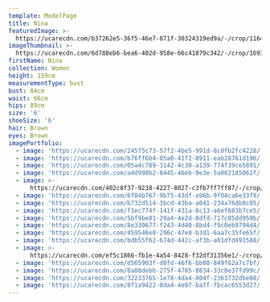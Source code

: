 ```yaml
---
template: ModelPage
title: Nina
featuredImage: >-
  https://ucarecdn.com/b37262e5-36f5-46e7-871f-30324319ed9a/-/crop/1164x565/84,0/-/preview/
imageThumbnail: >-
  https://ucarecdn.com/6d788eb6-bea6-402d-958e-66c41879c342/-/crop/1693x2202/183,45/-/preview/
firstName: Nina
collection: Women
height: 159cm
measurementType: bust
bust: 84cm
waist: 66cm
hips: 89cm
size: '6'
shoeSize: '6'
hair: Brown
eyes: Brown
imagePortfolio:
  - image: 'https://ucarecdn.com/245f5c73-57f2-4be5-991d-8c0fb2fc4228/'
  - image: 'https://ucarecdn.com/b76ff6b4-05a0-41f2-8911-eab28761d196/'
  - image: 'https://ucarecdn.com/05a4c789-3142-4c30-a139-774f39ce5891/'
  - image: 'https://ucarecdn.com/a4d998b2-8445-46eb-9e3e-5a082185062f/'
  - image: >-
      https://ucarecdn.com/402c8f37-9238-4227-8027-c3fb7ff7ff87/-/crop/664x927/120,0/-/preview/
  - image: 'https://ucarecdn.com/6f04b767-9b75-43df-a96b-9f04ca6e33f9/'
  - image: 'https://ucarecdn.com/b732d514-3bcd-43ba-a041-234a76db8c05/'
  - image: 'https://ucarecdn.com/f1ec774f-141f-431a-8c13-a6ef683b7ce5/'
  - image: 'https://ucarecdn.com/5bf9be81-29a4-4e2d-8dfd-717c85dd959b/'
  - image: 'https://ucarecdn.com/8e330677-f243-4d40-8bd4-f9c0eb9794d4/'
  - image: 'https://ucarecdn.com/459546e8-296c-47e0-b3d1-6aa7c35fe65f/'
  - image: 'https://ucarecdn.com/bdb55f62-674d-442c-af3b-a01dfd491588/'
  - image: >-
      https://ucarecdn.com/ef5c1866-fb1e-4a54-8428-f32df31356e1/-/crop/1425x1704/0,308/-/preview/
  - image: 'https://ucarecdn.com/d565903f-d0fd-46f6-bb08-849f62a7c7bf/'
  - image: 'https://ucarecdn.com/8a88debb-275f-4785-8834-33c8e37fd99c/'
  - image: 'https://ucarecdn.com/32233765-1e78-4da4-804f-2363732dbe08/'
  - image: 'https://ucarecdn.com/8f1a9422-0da4-4e97-ba7f-fbcac6553d27/'
---
```


